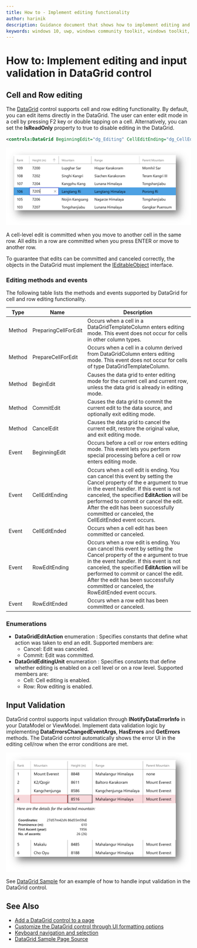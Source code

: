 ```yaml
---
title: How to - Implement editing functionality
author: harinik
description: Guidance document that shows how to implement editing and input validation functionality in the DataGrid control
keywords: windows 10, uwp, windows community toolkit, windows toolkit, DataGrid, xaml control, xaml
---
```


# How to: Implement editing and input validation in DataGrid control

## Cell and Row editing
The [DataGrid](../datagrid.md) control supports cell and row editing functionality. By default, you can edit items directly in the DataGrid. The user can enter edit mode in a cell by pressing F2 key or double tapping on a cell. Alternatively, you can set the **IsReadOnly** property to true to disable editing in the DataGrid. 

```xml
<controls:DataGrid BeginningEdit="dg_Editing" CellEditEnding="dg_CellEditEnding" RowEditEnding="dg_RowEditEnding" />
```

![Editing](../../resources/images/Controls/DataGrid/editing.png)

A cell-level edit is committed when you move to another cell in the same row. All edits in a row are committed when you press ENTER or move to another row. 

To guarantee that edits can be committed and canceled correctly, the objects in the DataGrid must implement the [IEditableObject](https://msdn.microsoft.com/en-us/library/system.componentmodel.ieditableobject(v=vs.110).aspx) interface. 

### Editing methods and events

The following table lists the methods and events supported by DataGrid for cell and row editing functionality.

Type | Name | Description
---|--- | ---
Method | PreparingCellForEdit | Occurs when a cell in a DataGridTemplateColumn enters editing mode. This event does not occur for cells in other column types.
Method | PrepareCellForEdit | Occurs when a cell in a column derived from DataGridColumn enters editing mode. This event does not occur for cells of type DataGridTemplateColumn.
Method | BeginEdit | Causes the data grid to enter editing mode for the current cell and current row, unless the data grid is already in editing mode.
Method | CommitEdit | Causes the data grid to commit the current edit to the data source, and optionally exit editing mode.
Method | CancelEdit | Causes the data grid to cancel the current edit, restore the original value, and exit editing mode.
Event | BeginningEdit | Occurs before a cell or row enters editing mode. This event lets you perform special processing before a cell or row enters editing mode. 
Event | CellEditEnding | Occurs when a cell edit is ending. You can cancel this event by setting the Cancel property of the e argument to true in the event handler. If this event is not canceled, the specified **EditAction** will be performed to commit or cancel the edit. After the edit has been successfully committed or canceled, the CellEditEnded event occurs.
Event | CellEditEnded | Occurs when a cell edit has been committed or canceled.
Event | RowEditEnding | Occurs when a row edit is ending. You can cancel this event by setting the Cancel property of the e argument to true in the event handler. If this event is not canceled, the specified **EditAction** will be performed to commit or cancel the edit. After the edit has been successfully committed or canceled, the RowEditEnded event occurs.
Event | RowEditEnded | Occurs when a row edit has been committed or canceled.

### Enumerations

* **DataGridEditAction** enumeration : Specifies constants that define what action was taken to end an edit. Supported members are:
   * Cancel: Edit was canceled.
   * Commit: Edit was committed.
* **DataGridEditingUnit** enumeration : Specifies constants that define whether editing is enabled on a cell level or on a row level. Supported members are:
   * Cell: Cell editing is enabled.
   * Row: Row editing is enabled.

## Input Validation

DataGrid control supports input validation through **INotifyDataErrorInfo** in your DataModel or ViewModel. Implement data validation logic by implementing **DataErrorsChangedEventArgs**, **HasErrors** and **GetErrors** methods. The DataGrid control automatically shows the error UI in the editing cell/row when the error conditions are met. 

![Validation](../../resources/images/Controls/DataGrid/validation.png)

See [DataGrid Sample](https://github.com/Microsoft/WindowsCommunityToolkit//tree/harinikmsft/datagrid/Microsoft.Toolkit.Uwp.SampleApp/SamplePages/DataGrid) for an example of how to handle input validation in the DataGrid control.

## See Also

* [Add a DataGrid control to a page](datagrid_guidance/datagrid_basics.md)
* [Customize the DataGrid control through UI formatting options](styling_formatting_options.md)
* [Keyboard navigation and selection](keyboard_navigation_selection.md)
* [DataGrid Sample Page Source](https://github.com/Microsoft/WindowsCommunityToolkit//tree/harinikmsft/datagrid/Microsoft.Toolkit.Uwp.SampleApp/SamplePages/DataGrid)
